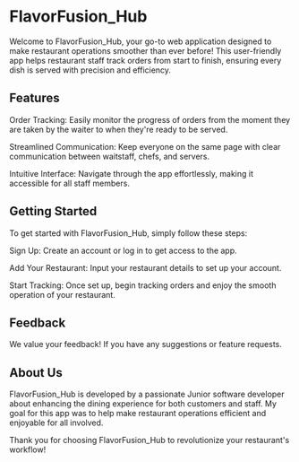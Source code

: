 
# FlavorFusion_Hub


Welcome to FlavorFusion_Hub, your go-to web application designed to make restaurant operations smoother than ever before! This user-friendly app helps restaurant staff track orders from start to finish, ensuring every dish is served with precision and efficiency.

## Features
Order Tracking: Easily monitor the progress of orders from the moment they are taken by the waiter to when they're ready to be served.

Streamlined Communication: Keep everyone on the same page with clear communication between waitstaff, chefs, and servers.

Intuitive Interface: Navigate through the app effortlessly, making it accessible for all staff members.

## Getting Started
To get started with FlavorFusion_Hub, simply follow these steps:

Sign Up: Create an account or log in to get access to the app.

Add Your Restaurant: Input your restaurant details to set up your account.

Start Tracking: Once set up, begin tracking orders and enjoy the smooth operation of your restaurant.


## Feedback
We value your feedback! If you have any suggestions or feature requests.

## About Us
FlavorFusion_Hub is developed by a passionate Junior software developer about enhancing the dining experience for both customers and staff. My goal for this app was to help make restaurant operations efficient and enjoyable for all involved.

Thank you for choosing FlavorFusion_Hub to revolutionize your restaurant's workflow!






